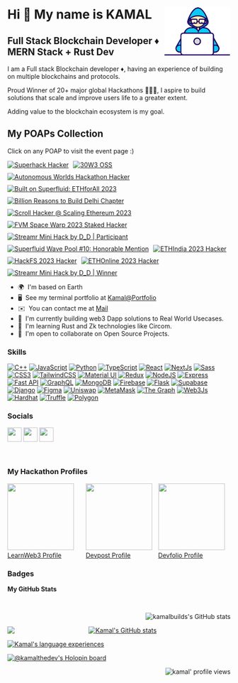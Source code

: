 Hi 👋 My name is KAMAL 
<img align="right" alt="coder GIF" src="https://github.com/kamalbuilds/kamalbuilds/blob/master/coder.gif" width="150" />
======================
Full Stack Blockchain Developer ♦ MERN Stack + Rust Dev
----------------------------------------------

I am a Full stack Blockchain developer ♦, having an experience of building on multiple blockchains and protocols.

Proud Winner of 20+ major global Hackathons 👨🏻‍💻, I aspire to build solutions that scale and improve users life to a greater extent.

Adding value to the blockchain ecosystem is my goal.

<h2>My POAPs Collection</h2>

<p>Click on any POAP to visit the event page :)</p>

<div style="display: flex; flex-wrap: wrap; gap: 10px;">
  <!-- Superhack Hacker -->
  <a href="https://ethglobal.com/events/superhack" target="_blank">
    <img src="https://assets.airstack.xyz/image/poap/Oqr3cZKWvxz5CuJxaT3zFA==/small.png" alt="Superhack Hacker" title="Superhack Hacker" style="width: 100px;">
  </a>
  <!-- 30W3 OSS -->
  <a href="https://www.useweb3.xyz/" target="_blank">
    <img src="https://assets.airstack.xyz/image/poap/bkbbh7k7WR67KKZCZGqkLQ==/small.png" alt="30W3 OSS" title="30W3 OSS" style="width: 100px;">
  </a>
  <!-- Autonomous Worlds Hackathon Hacker -->
  <a href="https://ethglobal.com/events/autonomous" target="_blank">
    <img src="https://assets.airstack.xyz/image/poap/SvcsUrYucdMd35y3hlnaWA==/small.aaf" alt="Autonomous Worlds Hackathon Hacker" title="Autonomous Worlds Hackathon Hacker" style="width: 100px;">
  </a>
  <!-- Built on Superfluid: ETHforAll 2023 -->
  <a href="https://www.superfluid.finance/" target="_blank">
    <img src="https://assets.airstack.xyz/image/poap/rAJKlR4uoRbhr1pVgCLp7A==/small.gif" alt="Built on Superfluid: ETHforAll 2023" title="Built on Superfluid: ETHforAll 2023" style="width: 100px;">
  </a>
  <!-- Billion Reasons to Build Delhi Chapter -->
  <a href="https://push.org/brb" target="_blank">
    <img src="https://assets.airstack.xyz/image/poap/Wq2q0ZiihOxW39gxH43+aw==/small.png" alt="Billion Reasons to Build Delhi Chapter" title="Billion Reasons to Build Delhi Chapter" style="width: 100px;">
  </a>
  <!-- Scroll Hacker @ Scaling Ethereum 2023 -->
  <a href="https://scroll.io/" target="_blank">
    <img src="https://assets.airstack.xyz/image/poap/dA+2dNAbBlis2xhNjeohUA==/small.gif" alt="Scroll Hacker @ Scaling Ethereum 2023" title="Scroll Hacker @ Scaling Ethereum 2023" style="width: 100px;">
  </a>
  <!-- FVM Space Warp 2023 Staked Hacker -->
  <a href="https://ethglobal.com/events/spacewarp" target="_blank">
    <img src="https://assets.airstack.xyz/image/poap/mBR0fvTaLjSUunoyJz72og==/small.png" alt="FVM Space Warp 2023 Staked Hacker" title="FVM Space Warp 2023 Staked Hacker" style="width: 100px;">
  </a>
  <!-- Streamr Mini Hack by D_D | Participant -->
  <a href="https://www.developerdao.com/" target="_blank">
    <img src="https://assets.airstack.xyz/image/poap/RX9LW5YkWwK3STjBL1L05Q==/small.aaf" alt="Streamr Mini Hack by D_D | Participant" title="Streamr Mini Hack by D_D | Participant" style="width: 100px;">
  </a>
  <!-- Superfluid Wave Pool #10: Honorable Mention -->
  <a href="https://superfluid.finance/" target="_blank">
    <img src="https://assets.airstack.xyz/image/poap/6hv9odb38brA/y/clKDgag==/small.gif" alt="Superfluid Wave Pool #10: Honorable Mention" title="Superfluid Wave Pool #10: Honorable Mention" style="width: 100px;">
  </a>
  <!-- ETHIndia 2023 Hacker -->
  <a href="https://ethglobal.com/events/ethindia2023" target="_blank">
    <img src="https://assets.airstack.xyz/image/poap/ExpCK7o8UP8KsRTBgxRKwA==/small.png" alt="ETHIndia 2023 Hacker" title="ETHIndia 2023 Hacker" style="width: 100px;">
  </a>
  <!-- HackFS 2023 Hacker -->
  <a href="https://ethglobal.com/events/hackfs2023" target="_blank">
    <img src="https://assets.airstack.xyz/image/poap/8GZCV8dLp1blWXlDaMbSrQ==/small.aaf" alt="HackFS 2023 Hacker" title="HackFS 2023 Hacker" style="width: 100px;">
  </a>
  <!-- ETHOnline 2023 Hacker -->
  <a href="https://ethglobal.com/events/ethonline2023" target="_blank">
    <img src="https://assets.airstack.xyz/image/poap/ywXtGgvphM3jnVzTNT47CQ==/small.png" alt="ETHOnline 2023 Hacker" title="ETHOnline 2023 Hacker" style="width: 100px;">
  </a>
  <!-- Streamr Mini Hack by D_D | Winner -->
  <a href="https://www.developerdao.com/" target="_blank">
    <img src="https://assets.airstack.xyz/image/poap/bW1Rc92Enw3TDrxV84WK7w==/small.aaf" alt="Streamr Mini Hack by D_D | Winner" title="Streamr Mini Hack by D_D | Winner" style="width: 100px;">
  </a>
</div>

* 🌍  I'm based on Earth
* 🖥️  See my terminal portfolio at [Kamal@Portfolio](https://kamalbuilds.github.io/Terminal-Portfolio/)
* ✉️  You can contact me at [Mail](mailto:geniusamansingh@gmail.com)
* 🚀  I'm currently building web3 Dapp solutions to Real World Usecases.
* 🧠  I'm learning Rust and Zk technologies like Circom.
* 🤝  I'm open to collaborate on Open Source Projects.

### Skills

<p align="center">
 
<a href="https://docs.microsoft.com/en-us/cpp/?view=msvc-170" target="_blank" rel="noreferrer"><img src="https://raw.githubusercontent.com/danielcranney/readme-generator/main/public/icons/skills/cplusplus-colored.svg" width="36" height="36" alt="C++" /></a>
<a href="https://developer.mozilla.org/en-US/docs/Web/JavaScript" target="_blank" rel="noreferrer"><img src="https://raw.githubusercontent.com/danielcranney/readme-generator/main/public/icons/skills/javascript-colored.svg" width="36" height="36" alt="JavaScript" /></a>
<a href="https://www.python.org/" target="_blank" rel="noreferrer"><img src="https://raw.githubusercontent.com/danielcranney/readme-generator/main/public/icons/skills/python-colored.svg" width="36" height="36" alt="Python" /></a>
<a href="https://www.typescriptlang.org/" target="_blank" rel="noreferrer"><img src="https://raw.githubusercontent.com/danielcranney/readme-generator/main/public/icons/skills/typescript-colored.svg" width="36" height="36" alt="TypeScript" /></a>
<a href="https://reactjs.org/" target="_blank" rel="noreferrer"><img src="https://raw.githubusercontent.com/danielcranney/readme-generator/main/public/icons/skills/react-colored.svg" width="36" height="36" alt="React" /></a>
<a href="https://nextjs.org/docs" target="_blank" rel="noreferrer"><img src="https://raw.githubusercontent.com/danielcranney/readme-generator/main/public/icons/skills/nextjs-colored-dark.svg" width="36" height="36" alt="NextJs" /></a>
<a href="https://sass-lang.com/" target="_blank" rel="noreferrer"><img src="https://raw.githubusercontent.com/danielcranney/readme-generator/main/public/icons/skills/sass-colored.svg" width="36" height="36" alt="Sass" /></a>
<a href="https://www.w3.org/TR/CSS/#css" target="_blank" rel="noreferrer"><img src="https://raw.githubusercontent.com/danielcranney/readme-generator/main/public/icons/skills/css3-colored.svg" width="36" height="36" alt="CSS3" /></a>
<a href="https://tailwindcss.com/" target="_blank" rel="noreferrer"><img src="https://raw.githubusercontent.com/danielcranney/readme-generator/main/public/icons/skills/tailwindcss-colored.svg" width="36" height="36" alt="TailwindCSS" /></a>
<a href="https://mui.com/" target="_blank" rel="noreferrer"><img src="https://raw.githubusercontent.com/danielcranney/readme-generator/main/public/icons/skills/materialui-colored.svg" width="36" height="36" alt="Material UI" /></a>
<a href="https://redux.js.org/" target="_blank" rel="noreferrer"><img src="https://raw.githubusercontent.com/danielcranney/readme-generator/main/public/icons/skills/redux-colored.svg" width="36" height="36" alt="Redux" /></a>
<a href="https://nodejs.org/en/" target="_blank" rel="noreferrer"><img src="https://raw.githubusercontent.com/danielcranney/readme-generator/main/public/icons/skills/nodejs-colored.svg" width="36" height="36" alt="NodeJS" /></a>
<a href="https://expressjs.com/" target="_blank" rel="noreferrer"><img src="https://raw.githubusercontent.com/danielcranney/readme-generator/main/public/icons/skills/express-colored-dark.svg" width="36" height="36" alt="Express" /></a>
<a href="https://fastapi.tiangolo.com/" target="_blank" rel="noreferrer"><img src="https://raw.githubusercontent.com/danielcranney/readme-generator/main/public/icons/skills/fastapi-colored.svg" width="36" height="36" alt="Fast API" /></a>
<a href="https://graphql.org/" target="_blank" rel="noreferrer"><img src="https://raw.githubusercontent.com/danielcranney/readme-generator/main/public/icons/skills/graphql-colored.svg" width="36" height="36" alt="GraphQL" /></a>
<a href="https://www.mongodb.com/" target="_blank" rel="noreferrer"><img src="https://raw.githubusercontent.com/danielcranney/readme-generator/main/public/icons/skills/mongodb-colored.svg" width="36" height="36" alt="MongoDB" /></a>
<a href="https://firebase.google.com/" target="_blank" rel="noreferrer"><img src="https://raw.githubusercontent.com/danielcranney/readme-generator/main/public/icons/skills/firebase-colored.svg" width="36" height="36" alt="Firebase" /></a>
<a href="https://flask.palletsprojects.com/en/2.0.x/" target="_blank" rel="noreferrer"><img src="https://raw.githubusercontent.com/danielcranney/readme-generator/main/public/icons/skills/flask-colored-dark.svg" width="36" height="36" alt="Flask" /></a>
<a href="https://supabase.io/" target="_blank" rel="noreferrer"><img src="https://raw.githubusercontent.com/danielcranney/readme-generator/main/public/icons/skills/supabase-colored.svg" width="36" height="36" alt="Supabase" /></a>
<a href="https://www.djangoproject.com/" target="_blank" rel="noreferrer"><img src="https://raw.githubusercontent.com/danielcranney/readme-generator/main/public/icons/skills/django-colored-dark.svg" width="36" height="36" alt="Django" /></a>
<a href="https://www.figma.com/" target="_blank" rel="noreferrer"><img src="https://raw.githubusercontent.com/danielcranney/readme-generator/main/public/icons/skills/figma-colored.svg" width="36" height="36" alt="Figma" /></a>
<a href="https://uniswap.org/" target="_blank" rel="noreferrer"><img src="https://raw.githubusercontent.com/danielcranney/readme-generator/main/public/icons/skills/uniswap-colored.svg" width="36" height="36" alt="Uniswap" /></a>
<a href="https://metamask.io/" target="_blank" rel="noreferrer"><img src="https://raw.githubusercontent.com/danielcranney/readme-generator/main/public/icons/skills/metamask-colored.svg" width="36" height="36" alt="MetaMask" /></a>
<a href="https://thegraph.com/en/" target="_blank" rel="noreferrer"><img src="https://raw.githubusercontent.com/danielcranney/readme-generator/main/public/icons/skills/the-graph-colored.svg" width="36" height="36" alt="The Graph" /></a>
<a href="https://web3js.readthedocs.io/en/v1.7.1/#" target="_blank" rel="noreferrer"><img src="https://raw.githubusercontent.com/danielcranney/readme-generator/main/public/icons/skills/web3js-colored.svg" width="36" height="36" alt="Web3Js" /></a>
<a href="https://hardhat.org/" target="_blank" rel="noreferrer"><img src="https://raw.githubusercontent.com/danielcranney/readme-generator/main/public/icons/skills/hardhat-colored.svg" width="36" height="36" alt="Hardhat" /></a>
<a href="https://trufflesuite.com" target="_blank" rel="noreferrer"><img src="https://raw.githubusercontent.com/danielcranney/readme-generator/main/public/icons/skills/truffle-colored.svg" width="36" height="36" alt="Truffle" /></a>
<a href="https://polygon.technology/" target="_blank" rel="noreferrer"><img src="https://raw.githubusercontent.com/danielcranney/readme-generator/main/public/icons/skills/polygon-colored.svg" width="36" height="36" alt="Polygon" /></a>
</p>

### Socials

<p align="left"> 
 <a href="https://www.dev.to/kamalthedev" target="_blank" rel="noreferrer"><img src="https://raw.githubusercontent.com/danielcranney/readme-generator/main/public/icons/socials/devdotto-dark.svg" width="32" height="32" /></a> 
 <a href="https://discord.com/users/0xkamal7#0" target="_blank" rel="noreferrer"><img src="https://raw.githubusercontent.com/danielcranney/readme-generator/main/public/icons/socials/discord.svg" width="32" height="32" /></a>
 <a href="https://www.linkedin.com/in/kamal-singh7" target="_blank" rel="noreferrer"><img src="https://raw.githubusercontent.com/danielcranney/readme-generator/main/public/icons/socials/linkedin.svg" width="32" height="32" /></a>
</p>

<br> <!-- Add a line break for spacing -->

### My Hackathon Profiles

<div style="display: flex; justify-content: space-around; align-items: center;">

  <a href="https://learnweb3.io/u/0xkamal7" target="_blank" rel="noreferrer">
    <img src="https://avatars.githubusercontent.com/u/95990630?s=280&v=4" width="150" height="150" />
    LearnWeb3 Profile
  </a>

  <a href="https://devpost.com/0xkamal7" target="_blank" rel="noreferrer">
    <img src="https://github.com/kamalbuilds/kamalbuilds/assets/95926324/2b8c6c30-5d97-4ac7-80df-cbb1ca5f64fe&v=4" width="150" height="150" />
    Devpost Profile
  </a>

  <a href="https://devfolio.co/@0xkamal7" target="_blank" rel="noreferrer">
    <img src="https://github.com/kamalbuilds/kamalbuilds/assets/95926324/f6cb39ad-1268-4cb7-aeac-71efa0246106" width="150" height="150" />
    Devfolio Profile
  </a>

</div>


### Badges

<b>My GitHub Stats</b>

<br/>

<a href="http://www.github.com/kamalbuilds"><img src="https://github-readme-stats.vercel.app/api?username=kamalbuilds&show_icons=true&hide=&count_private=true&title_color=0891b2&text_color=f97316&icon_color=84cc16&bg_color=1c1917&hide_border=true&show_icons=true" alt="kamalbuilds's GitHub stats" align="right" /></a>

<br />

<a href="http://www.github.com/kamalbuilds"><img src="https://github-readme-streak-stats.herokuapp.com/?user=kamalbuilds&stroke=f97316&background=1c1917&ring=0891b2&fire=0891b2&currStreakNum=f97316&currStreakLabel=0891b2&sideNums=f97316&sideLabels=f97316&dates=f97316&hide_border=true" align="left" />
</a>


<div style="text-align: center;">
    <a href="https://quine.sh/profile/kamalbuilds">
        <img src="https://stats.quine.sh/kamalbuilds/github" alt="Kamal's GitHub stats" width="350px">
    </a>
</div>


<a href="https://quine.sh/profile/kamalbuilds" align="center"><img src="https://stats.quine.sh/kamalbuilds/verified-languages?simple=true" alt="Kamal's language experiences" width="840px"></a>


[![@kamalthedev's Holopin board](https://holopin.me/kamalthedev)](https://holopin.io/@kamalthedev)


<p align="right">
  <img src="https://komarev.com/ghpvc/?username=kamalbuilds&label=Profile%20views&color=0e75b6&style=for-the-badge&color=000000" alt="kamal' profile views" />
</p>


